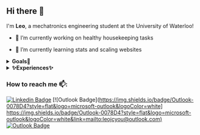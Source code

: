 ## Hi there 👋

I'm **Leo**, a mechatronics engineering student at the University of Waterloo!

  - 🔭 I’m currently working on healthy housekeeping tasks
    
  - 🌱 I’m currently learning stats and scaling websites

<details>
 <summary><strong>Goals🚀</strong></summary>

  - nothing here yet
    
</details>
    
<details>
 <summary><strong>✨Experiences✨</strong></summary>

  - 🎒 Candidate for B.A.Sc. Mechatronics Engineering @ uWaterloo
  - 💻 Incoming SWE Intern @ MAGI inc 
</details>

### How to reach me 📫: 

[![Linkedin Badge](https://img.shields.io/badge/-LinkedIn-blue?style=flat-square&logo=Linkedin&logoColor=white&link=https://www.linkedin.com/in/leojcyou/)](https://www.linkedin.com/in/leojcyou/)
[![Outlook Badge]([https://img.shields.io/badge/Outlook-0078D4?style=flat&logo=microsoft-outlook&logoColor=white]	https://img.shields.io/badge/Outlook-0078D4?style=flat&logo=microsoft-outlook&logoColor=white&link=mailto:leojcyou@outlook.com)](mailto:leojcyou@outlook.com)
[![Outlook Badge](https://img.shields.io/badge/Outlook-0078D4?style=flat&logo=microsoft-outlook&logoColor=white&link=mailto:leojcyou@outlook.com)](https://www.linkedin.com/in/leojcyou/)


